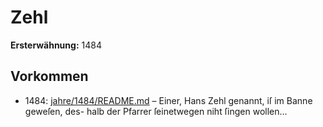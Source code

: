 # Zehl

**Ersterwähnung:** 1484

## Vorkommen
- 1484: [jahre/1484/README.md](../jahre/1484/README.md) – Einer, Hans Zehl genannt, iſ im Banne geweſen, des-
halb der Pfarrer ſeinetwegen niht ſingen wollen...
